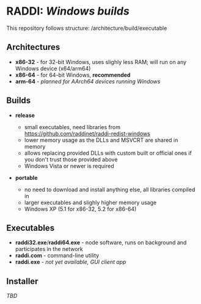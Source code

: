 # RADDI: *Windows builds*

This repository follows structure: /architecture/build/executable

## Architectures

* **x86-32** - for 32-bit Windows, uses slighly less RAM; will run on any Windows device (x64/arm64)
* **x86-64** - for 64-bit Windows, **recommended**
* **arm-64** - *planned for AArch64 devices running Windows*

## Builds

* **release**
  - small executables, need libraries from https://github.com/raddinet/raddi-redist-windows
  - lower memory usage as the DLLs and MSVCRT are shared in memory
  - allows replacing provided DLLs with custom built or official ones if you don't trust those provided above
  - Windows Vista or newer is required

* **portable**
  - no need to download and install anything else, all libraries compiled in
  - larger executables and slighly higher memory usage
  - Windows XP (5.1 for x86-32, 5.2 for x86-64)

## Executables

* **raddi32.exe**/**raddi64.exe** - node software, runs on background and participates in the network
* **raddi.com** - command-line utility
* **raddi.exe** - *not yet available, GUI client app*

## Installer

*TBD*
